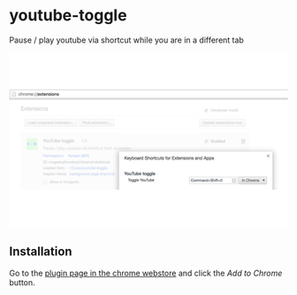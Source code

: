# youtube-toggle
Pause / play youtube via shortcut while you are in a different tab

![Chrome Shortcut settings](screenshots/screenshot.png)

## Installation

Go to the [plugin page in the chrome webstore](https://chrome.google.com/webstore/detail/youtube-toggle/hpfgcckhlgfbajmpcfbdidecbfmmccjj) and click the *Add to Chrome* button.
